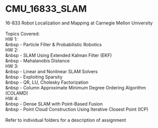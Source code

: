 # CMU_16833_SLAM
16-833 Robot Localization and Mapping at Carnegie Mellon University <br />
<br />
Topics Covered: <br />
HW 1: <br/>
&nbsp - Particle Filter & Probabilistic Robotics <br />
HW 2: <br/>
&nbsp - SLAM Using Extended Kalman Filter (EKF) <br />
&nbsp - Mahalanobis Distance <br/>
HW 3: <br/>
&nbsp - Linear and Nonlinear SLAM Solvers <br />
&nbsp - Exploiting Sparsity <br />
&nbsp - QR, LU, Cholesky Factorization <br />
&nbsp - Column Approximate Minimum Degree Ordering Algorithm (COLAMD) <br />
HW 4: <br/>
&nbsp - Dense SLAM with Point-Based Fusion <br />
&nbsp - Point Cloud Construction Using Iterative Closest Point (ICP) <br />
<br />
Refer to individual folders for a description of assignment
